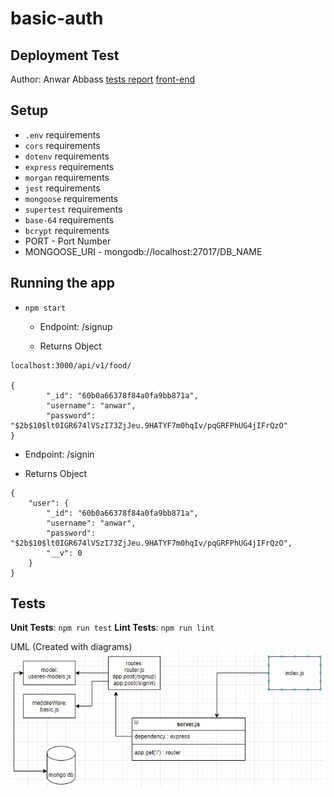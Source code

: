 # basic-auth
## Deployment Test
Author: Anwar Abbass
[tests report]()
[front-end]()

## Setup
- `.env` requirements
- `cors`  requirements
- `dotenv`  requirements
- `express`  requirements
- `morgan`  requirements
- `jest`  requirements
- `mongoose`  requirements
- `supertest`  requirements
- `base-64`  requirements
- `bcrypt`  requirements
- PORT - Port Number
- MONGOOSE_URI - mongodb://localhost:27017/DB_NAME

## Running the app
- `npm start`

  - Endpoint: /signup

  - Returns Object
```
localhost:3000/api/v1/food/

{
        "_id": "60b0a66378f84a0fa9bb871a",
        "username": "anwar",
        "password": "$2b$10$lt0IGR674lVSzI73ZjJeu.9HATYF7m0hqIv/pqGRFPhUG4jIFrQzO"
}
```
  - Endpoint: /signin

  - Returns Object
```
{
    "user": {
        "_id": "60b0a66378f84a0fa9bb871a",
        "username": "anwar",
        "password": "$2b$10$lt0IGR674lVSzI73ZjJeu.9HATYF7m0hqIv/pqGRFPhUG4jIFrQzO",
        "__v": 0
    }
}
```

## Tests
**Unit Tests**: `npm run test`
**Lint Tests**: `npm run lint`

UML
(Created with diagrams)
![uml](uml.png)